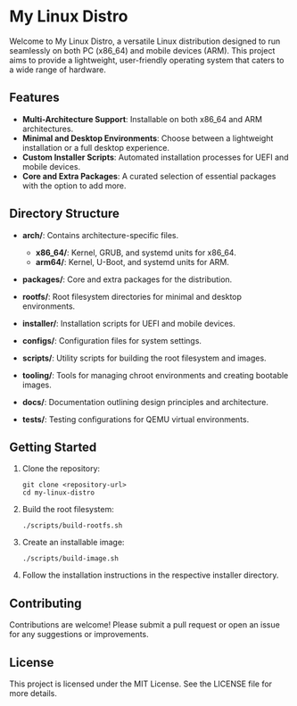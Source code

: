 # My Linux Distro

Welcome to My Linux Distro, a versatile Linux distribution designed to run seamlessly on both PC (x86_64) and mobile devices (ARM). This project aims to provide a lightweight, user-friendly operating system that caters to a wide range of hardware.

## Features

- **Multi-Architecture Support**: Installable on both x86_64 and ARM architectures.
- **Minimal and Desktop Environments**: Choose between a lightweight installation or a full desktop experience.
- **Custom Installer Scripts**: Automated installation processes for UEFI and mobile devices.
- **Core and Extra Packages**: A curated selection of essential packages with the option to add more.

## Directory Structure

- **arch/**: Contains architecture-specific files.
  - **x86_64/**: Kernel, GRUB, and systemd units for x86_64.
  - **arm64/**: Kernel, U-Boot, and systemd units for ARM.
  
- **packages/**: Core and extra packages for the distribution.
  
- **rootfs/**: Root filesystem directories for minimal and desktop environments.
  
- **installer/**: Installation scripts for UEFI and mobile devices.
  
- **configs/**: Configuration files for system settings.
  
- **scripts/**: Utility scripts for building the root filesystem and images.
  
- **tooling/**: Tools for managing chroot environments and creating bootable images.
  
- **docs/**: Documentation outlining design principles and architecture.
  
- **tests/**: Testing configurations for QEMU virtual environments.

## Getting Started

1. Clone the repository:
   ```
   git clone <repository-url>
   cd my-linux-distro
   ```

2. Build the root filesystem:
   ```
   ./scripts/build-rootfs.sh
   ```

3. Create an installable image:
   ```
   ./scripts/build-image.sh
   ```

4. Follow the installation instructions in the respective installer directory.

## Contributing

Contributions are welcome! Please submit a pull request or open an issue for any suggestions or improvements.

## License

This project is licensed under the MIT License. See the LICENSE file for more details.